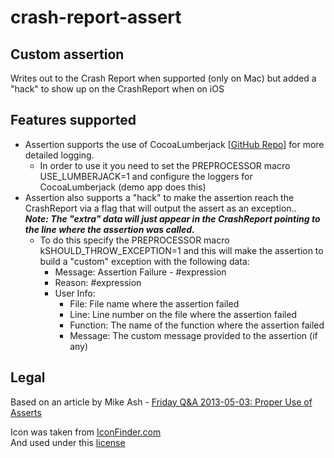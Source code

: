 crash-report-assert
===================
<h2>Custom assertion</h2>
Writes out to the Crash Report when supported (only on Mac) but added a "hack" to show up on the CrashReport when on iOS

<h2>Features supported</h2>
<ul>
	<li>Assertion supports the use of CocoaLumberjack [<a href="https://github.com/robbiehanson/CocoaLumberjack">GitHub Repo</a>] for more detailed logging.
		<ul>
			<li>In order to use it you need to set the PREPROCESSOR macro USE_LUMBERJACK=1 and configure the loggers for CocoaLumberjack (demo app does this)</li>
		</ul>
	</li>
	<li>Assertion also supports a "hack" to make the assertion reach the CrashReport via a flag that will output the assert as an exception..</br >
		<i><b> Note: The "extra" data will just appear in the CrashReport pointing to the line where the assertion was called.</b></i>
		<ul>
			<li>To do this specify the PREPROCESSOR macro kSHOULD_THROW_EXCEPTION=1 and this will make the assertion to build a "custom" exception with the following data:
				<ul>
					<li>Message: Assertion Failure - #expression</li>
					<li>Reason: #expression</li>
					<li>User Info:
						<ul>
							<li>File: File name where the assertion failed</li>
							<li>Line: Line number on the file where the assertion failed</li>
							<li>Function: The name of the function where the assertion failed</li>
							<li>Message: The custom message provided to the assertion (if any)</li>
						</ul>
					</li>
				</ul>
			</li>
		</ul>
	</li>
</ul>

<h2>Legal</h2>
Based on an article by Mike Ash - <a href="http://www.mikeash.com/pyblog/friday-qa-2013-05-03-proper-use-of-asserts.html?utm_source=iOS+Dev+Weekly&amp;utm_campaign=7dba454803-iOS_Dev_Weekly_Issue_93&amp;utm_medium=email&amp;utm_term=0_7bda94b7ca-7dba454803-267010305">Friday Q&A 2013-05-03: Proper Use of Asserts</a>

Icon was taken from <a href="http://www.iconfinder.com/icondetails/66831/128/error_note_icon">IconFinder.com</a><br />
And used under this <a href="http://www.iconfinder.com/iconsets/Hand_Drawn_Web_Icon_Set#readme">license</a>